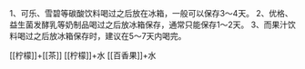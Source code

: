 1、可乐、雪碧等碳酸饮料喝过之后放在冰箱，一般可以保存3～4天。
2、优格、益生菌发酵乳等奶制品喝过之后放冰箱保存，通常只能保存1～2天。
3、而果汁饮料喝过之后放冰箱保存时，建议在5～7天内喝完。


[[柠檬]]+[[茶]]
[[柠檬]]+水
[[百香果]]+水


